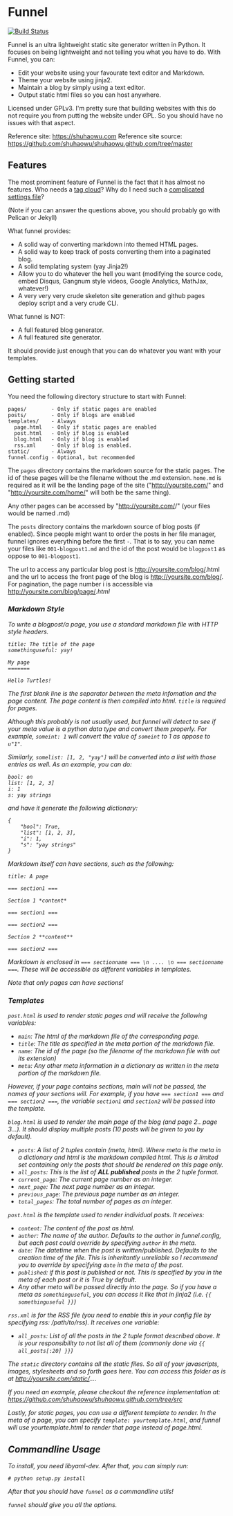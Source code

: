 Funnel
======

[![Build Status](https://travis-ci.org/shuhaowu/Funnel.svg?branch=master)](https://travis-ci.org/shuhaowu/Funnel)

Funnel is an ultra lightweight static site generator written in Python. It
focuses on being lightweight and not telling you what you have to do. With
Funnel, you can:

 - Edit your website using your favourate text editor and Markdown.
 - Theme your website using jinja2.
 - Maintain a blog by simply using a text editor.
 - Output static html files so you can host anywhere.

Licensed under GPLv3. I'm pretty sure that building websites with this do not
require you from putting the website under GPL. So you should have no issues
with that aspect.

Reference site: https://shuhaowu.com
Reference site source: https://github.com/shuhaowu/shuhaowu.github.com/tree/master

Features
--------

The most prominent feature of Funnel is the fact that it has almost no
features. Who needs a [tag cloud](http://pelican.readthedocs.org/en/2.7.2/settings.html#tag-cloud)?
Why do I need such a [complicated settings file](https://pelican.readthedocs.org/en/3.1.1/settings.html#example-settings)?

(Note if you can answer the questions above, you should probably go with Pelican or Jekyll)

What funnel provides:

 - A solid way of converting markdown into themed HTML pages.
 - A solid way to keep track of posts converting them into a paginated blog.
 - A solid templating system (yay Jinja2!)
 - Allow you to do whatever the hell you want (modifying the source code, embed
   Disqus, Gangnum style videos, Google Analytics, MathJax, whatever!)
 - A very very very crude skeleton site generation and github pages deploy
   script and a very crude CLI.

What funnel is NOT:

 - A full featured blog generator.
 - A full featured site generator.

It should provide just enough that you can do whatever you want with your
templates.

Getting started
---------------

You need the following directory structure to start with Funnel:

    pages/        - Only if static pages are enabled
    posts/        - Only if blogs are enabled
    templates/    - Always
      page.html   - Only if static pages are enabled
      post.html   - Only if blog is enabled
      blog.html   - Only if blog is enabled
      rss.xml     - Only if blog is enabled.
    static/       - Always
    funnel.config - Optional, but recommended

The `pages` directory contains the markdown source for the static pages. The id
of these pages will be the filename without the .md extension. `home.md` is
required as it will be the landing page of the site ("http://yoursite.com/" and
"http://yoursite.com/home/" will both be the same thing).

Any other pages can be accessed by "http://yoursite.com/<id>/" (your files would be named <id>.md)

The `posts` directory contains the markdown source of blog posts (if enabled).
Since people might want to order the posts in her file manager, funnel ignores
everything before the first `-`. That is to say, you can name your files like
`001-blogpost1.md` and the id of the post would be `blogpost1` as oppose to
`001-blogpost1`.

The url to access any particular blog post is http://yoursite.com/blog/<id>.html
and the url to access the front page of the blog is http://yoursite.com/blog/.
For pagination, the page number i is accessible via
http://yoursite.com/blog/page/<i>.html

### Markdown Style ###

To write a blogpost/a page, you use a standard markdown file with HTTP style
headers.

    title: The title of the page
    somethinguseful: yay!

    My page
    =======

    Hello Turtles!

The first blank line is the separator between the meta infomation and the page
content. The page content is then compiled into html. `title` is required for
pages.

Although this probably is not usually used, but funnel will detect to see if
your meta value is a python data type and convert them properly. For example,
`someint: 1` will convert the value of `someint` to 1 as oppose to `u"1"`.

Similarly, `somelist: [1, 2, "yay"]` will be converted into a list with those
entries as well. As an example, you can do:

    bool: on
    list: [1, 2, 3]
    i: 1
    s: yay strings

and have it generate the following dictionary:

    {
        "bool": True,
        "list": [1, 2, 3],
        "i": 1,
        "s": "yay strings"
    }

Markdown itself can have sections, such as the following:

    title: A page

    === section1 ===

    Section 1 *content*

    === section1 ===

    === section2 ===

    Section 2 **content**

    === section2 ===

Markdown is enclosed in `=== sectionname === \n .... \n === sectionname ===`.
These will be accessible as different variables in templates. 

Note that only pages can have sections!

### Templates ###

`post.html` is used to render static pages and will receive the following
variables:

 - `main`: The html of the markdown file of the corresponding page.
 - `title`: The title as specified in the meta portion of the markdown file.
 - `name`: The id of the page (so the filename of the markdown file with out its extension)
 - `meta`: Any other meta information in a dictionary as written in the meta
           portion of the markdown file.

However, if your page contains sections, main will not be passed, the names of
your sections will. For example, if you have `=== section1 ===` and 
`=== section2 ===`, the variable `section1` and `section2` will be passed into
the template.

`blog.html` is used to render the main page of the blog (and page 2.. page
3...). It should display multiple posts (10 posts will be given to you by
default).

 - `posts`: A list of 2 tuples contain (meta, html). Where meta is the
            meta in a dictionary and html is the markdown compiled html. This
            is a limited set containing only the posts that should be rendered
            on this page only.
 - `all_posts`: This is the list of **ALL published** posts in the 2 tuple 
   format.
 - `current_page`: The current page number as an integer.
 - `next_page`: The next page number as an integer.
 - `previous_page`: The previous page number as an integer.
 - `total_pages`: The total number of pages as an integer.

`post.html` is the template used to render individual posts. It receives:

 - `content`: The content of the post as html.
 - `author`: The name of the author. Defaults to the author in funnel.config,
             but each post could override by specifying `author` in the meta.
 - `date`: The datetime when the post is written/published. Defaults to the
           creation time of the file. This is inheritantly unreliable so I
           recommend you to override by specifying `date` in the meta of the post.
 - `published`: if this post is published or not. This is specified by you in 
   the meta of each post or it is True by default.
 - Any other meta will be passed directly into the page. So if you have a meta
   as `somethinguseful`, you can access it like that in jinja2 (i.e. `{{ somethinguseful }}`)

`rss.xml` is for the RSS file (you need to enable this in your config file by
specifying rss: /path/to/rss). It receives one variable:

 - `all_posts`: List of all the posts in the 2 tuple format described above. It
                is your responsibility to not list all of them (commonly done via
                `{{ all_posts[:20] }}`)

The `static` directory contains all the static files. So all of your javascripts,
images, stylesheets and so forth goes here. You can access this folder as is
at http://yoursite.com/static/....

If you need an example, please checkout the reference implementation at:
https://github.com/shuhaowu/shuhaowu.github.com/tree/src

Lastly, for static pages, you can use a different template to render. In the
meta of a page, you can specify `template: yourtemplate.html`, and funnel will
use yourtemplate.html to render that page instead of page.html.

Commandline Usage
-----------------

To install, you need libyaml-dev. After that, you can simply run:

    # python setup.py install

After that you should have `funnel` as a commandline utils!

`funnel` should give you all the options.
